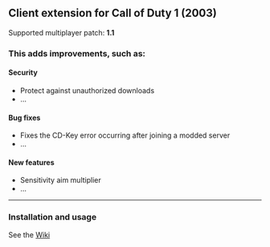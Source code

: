 ## Client extension for Call of Duty 1 (2003)
Supported multiplayer patch: **1.1**
### This adds improvements, such as:
#### Security
- Protect against unauthorized downloads
- ...
#### Bug fixes
- Fixes the CD-Key error occurring after joining a modded server
- ...
#### New features
- Sensitivity aim multiplier
- ...
___
### Installation and usage

See the [Wiki](https://github.com/raphael12333/codextended-client/wiki)

